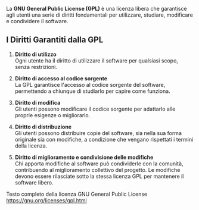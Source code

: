 La **GNU General Public License (GPL)** è una licenza libera che garantisce agli utenti una serie di diritti fondamentali per utilizzare, studiare, modificare e condividere il software. 

## I Diritti Garantiti dalla GPL

1. **Diritto di utilizzo**  
   Ogni utente ha il diritto di utilizzare il software per qualsiasi scopo, senza restrizioni.

2. **Diritto di accesso al codice sorgente**  
   La GPL garantisce l'accesso al codice sorgente del software, permettendo a chiunque di studiarlo per capire come funziona.

3. **Diritto di modifica**  
   Gli utenti possono modificare il codice sorgente per adattarlo alle proprie esigenze o migliorarlo.

4. **Diritto di distribuzione**  
   Gli utenti possono distribuire copie del software, sia nella sua forma originale sia con modifiche, a condizione che vengano rispettati i termini della licenza.

5. **Diritto di miglioramento e condivisione delle modifiche**  
   Chi apporta modifiche al software può condividerle con la comunità, contribuendo al miglioramento collettivo del progetto. Le modifiche devono essere rilasciate sotto la stessa licenza GPL per mantenere il software libero.


Testo completo della licenza GNU General Public License
https://gnu.org/licenses/gpl.html
